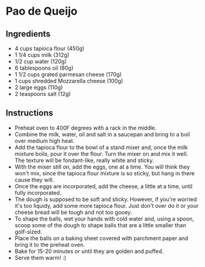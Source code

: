 # Pao de Queijo


## Ingredients

* 4 cups tapioca flour (450g)
* 1 1/4 cups milk (312g)
* 1/2 cup water (120g)
* 6 tablespoons oil (80g)
* 1 1/2 cups grated parmesan cheese (170g)
* 1 cups shredded Mozzarella cheese (100g)
* 2 large eggs (110g)
* 2 teaspoons salt (12g)

## Instructions

* Preheat oven to 400F degrees with a rack in the middle.
* Combine the milk, water, oil and salt in a saucepan and bring to a boil over medium high heat.
* Add the tapioca flour to the bowl of a stand mixer and, once the milk mixture boils, pour it over the flour. Turn the mixer on and mix it well. The texture will be fondant-like, really white and sticky.
* With the mixer still on, add the eggs, one at a time. You will think they won't mix, since the tapioca flour mixture is so sticky, but hang in there cause they will.
* Once the eggs are incorporated, add the cheese, a little at a time, until fully incorporated.
* The dough is supposed to be soft and sticky. However, if you're worried it's too liquidy, add some more tapioca flour. Just don't over do it or your cheese bread will be tough and not too gooey.
* To shape the balls, wet your hands with cold water and, using a spoon, scoop some of the dough to shape balls that are a little smaller than golf-sized.
* Place the balls on a baking sheet covered with parchment paper and bring it to the preheat oven.
* Bake for 15-20 minutes or until they are golden and puffed.
* Serve them warm! :)
